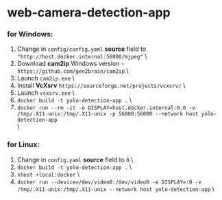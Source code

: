 # web-camera-detection-app
### for Windows:
1. Change in ```config/config.yaml``` **source** field to ```"http://host.docker.internal:56000/mjpeg"``` \
2. Download **cam2ip** Windows version - ```https://github.com/gen2brain/cam2ip``` \
3. Launch ```cam2ip.exe``` \
4. Install **VcXsrv** ```https://sourceforge.net/projects/vcxsrv/``` \
5. Launch ```vcxsrv.exe``` \
6. ```docker build -t yolo-detection-app .``` \
7. ```docker run --rm -it -e DISPLAY=host.docker.internal:0.0 -v /tmp/.X11-unix:/tmp/.X11-unix -p 56000:56000 --network host yolo-detection-app``` \
\

### for Linux:
1. Change in ```config.yaml``` **source** field to ```0``` \
2. ```docker build -t yolo-detection-app .``` \
3. ```xhost +local:docker``` \
4. ```docker run --device=/dev/video0:/dev/video0 -e DISPLAY=:0 -v /tmp/.X11-unix:/tmp/.X11-unix --network host yolo-detection-app``` \
